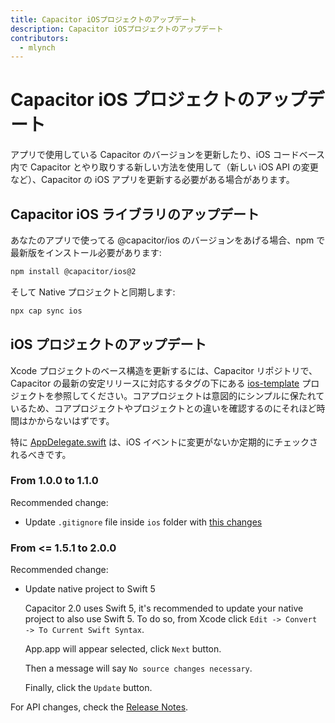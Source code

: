 ```yaml
---
title: Capacitor iOSプロジェクトのアップデート
description: Capacitor iOSプロジェクトのアップデート
contributors:
  - mlynch
---
```


# Capacitor iOS プロジェクトのアップデート

アプリで使用している Capacitor のバージョンを更新したり、iOS コードベース内で Capacitor とやり取りする新しい方法を使用して（新しい iOS API の変更など）、Capacitor の iOS アプリを更新する必要がある場合があります。

## Capacitor iOS ライブラリのアップデート

あなたのアプリで使ってる @capacitor/ios のバージョンをあげる場合、npm で最新版をインストール必要があります:

```bash
npm install @capacitor/ios@2
```

そして Native プロジェクトと同期します:

```bash
npx cap sync ios
```

## iOS プロジェクトのアップデート

Xcode プロジェクトのベース構造を更新するには、Capacitor リポジトリで、Capacitor の最新の安定リリースに対応するタグの下にある [ios-template](https://github.com/ionic-team/capacitor/tree/master/ios-template) プロジェクトを参照してください。コアプロジェクトは意図的にシンプルに保たれているため、コアプロジェクトやプロジェクトとの違いを確認するのにそれほど時間はかからないはずです。

特に [AppDelegate.swift](https://github.com/ionic-team/capacitor/blob/master/ios-template/App/App/AppDelegate.swift) は、iOS イベントに変更がないか定期的にチェックされるべきです。

### From 1.0.0 to 1.1.0

Recommended change:

- Update `.gitignore` file inside `ios` folder with [this changes](https://github.com/ionic-team/capacitor/commit/91941975ea5fe5389e0b09bb8331d5cb16ea6a78#diff-ea346566a7f09b5e88ed28d3d6362ec3)

### From <= 1.5.1 to 2.0.0

Recommended change:

- Update native project to Swift 5

  Capacitor 2.0 uses Swift 5, it's recommended to update your native project to also use Swift 5.
  To do so, from Xcode click `Edit -> Convert -> To Current Swift Syntax`.

  App.app will appear selected, click `Next` button.

  Then a message will say `No source changes necessary`.

  Finally, click the `Update` button.

For API changes, check the [Release Notes](https://github.com/ionic-team/capacitor/releases/tag/2.0.0).
